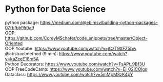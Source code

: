 # Python for Data Science
python package: https://medium.com/@ebimsv/building-python-packages-07fbfbb959a9 <br>
OOP: https://github.com/CoreyMSchafer/code_snippets/tree/master/Object-Oriented <br>
OOP Youtube: https://www.youtube.com/watch?v=jCzT9XFZ5bw <br>
@abstractmethod (9 min): https://www.youtube.com/watch?v=kaZceE16m5A <br>
Python Decorators: https://www.youtube.com/watch?v=FsAPt_9Bf3U <br>
OOP FreeCodeCamp: https://www.youtube.com/watch?v=Ej_02ICOIgs <br>
Dataclass: https://www.youtube.com/watch?v=5mMpM8zK4pY <br>